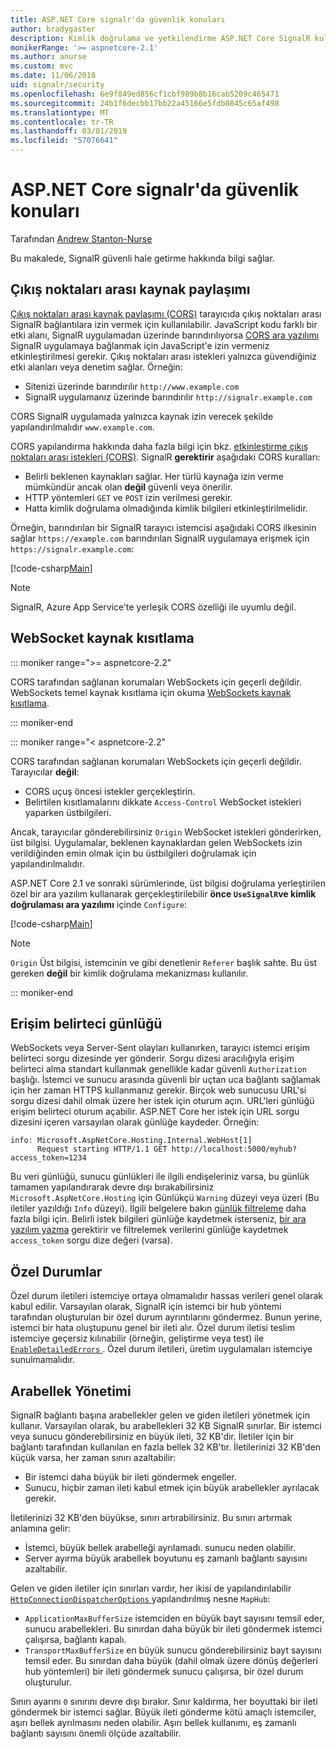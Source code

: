 ```yaml
---
title: ASP.NET Core signalr'da güvenlik konuları
author: bradygaster
description: Kimlik doğrulama ve yetkilendirme ASP.NET Core SignalR kullanmayı öğrenin.
monikerRange: '>= aspnetcore-2.1'
ms.author: anurse
ms.custom: mvc
ms.date: 11/06/2018
uid: signalr/security
ms.openlocfilehash: 6e9f849ed856cf1cbf989b8b16cab5209c465471
ms.sourcegitcommit: 24b1f6decbb17bb22a45166e5fdb0845c65af498
ms.translationtype: MT
ms.contentlocale: tr-TR
ms.lasthandoff: 03/01/2019
ms.locfileid: "57076641"
---
```

# <a name="security-considerations-in-aspnet-core-signalr"></a>ASP.NET Core signalr'da güvenlik konuları

Tarafından [Andrew Stanton-Nurse](https://twitter.com/anurse)

Bu makalede, SignalR güvenli hale getirme hakkında bilgi sağlar.

## <a name="cross-origin-resource-sharing"></a>Çıkış noktaları arası kaynak paylaşımı

[Çıkış noktaları arası kaynak paylaşımı (CORS)](https://www.w3.org/TR/cors/) tarayıcıda çıkış noktaları arası SignalR bağlantılara izin vermek için kullanılabilir. JavaScript kodu farklı bir etki alanı, SignalR uygulamadan üzerinde barındırılıyorsa [CORS ara yazılımı](xref:security/cors) SignalR uygulamaya bağlanmak için JavaScript'e izin vermeniz etkinleştirilmesi gerekir. Çıkış noktaları arası istekleri yalnızca güvendiğiniz etki alanları veya denetim sağlar. Örneğin:

* Sitenizi üzerinde barındırılır `http://www.example.com`
* SignalR uygulamanız üzerinde barındırılır `http://signalr.example.com`

CORS SignalR uygulamada yalnızca kaynak izin verecek şekilde yapılandırılmalıdır `www.example.com`.

CORS yapılandırma hakkında daha fazla bilgi için bkz. [etkinleştirme çıkış noktaları arası istekleri (CORS)](xref:security/cors). SignalR **gerektirir** aşağıdaki CORS kuralları:

* Belirli beklenen kaynakları sağlar. Her türlü kaynağa izin verme mümkündür ancak olan **değil** güvenli veya önerilir.
* HTTP yöntemleri `GET` ve `POST` izin verilmesi gerekir.
* Hatta kimlik doğrulama olmadığında kimlik bilgileri etkinleştirilmelidir.

Örneğin, barındırılan bir SignalR tarayıcı istemcisi aşağıdaki CORS ilkesinin sağlar `https://example.com` barındırılan SignalR uygulamaya erişmek için `https://signalr.example.com`:

[!code-csharp[Main](security/sample/Startup.cs?name=snippet1)]

> [!NOTE]
> SignalR, Azure App Service'te yerleşik CORS özelliği ile uyumlu değil.

## <a name="websocket-origin-restriction"></a>WebSocket kaynak kısıtlama

::: moniker range=">= aspnetcore-2.2"

CORS tarafından sağlanan korumaları WebSockets için geçerli değildir. WebSockets temel kaynak kısıtlama için okuma [WebSockets kaynak kısıtlama](xref:fundamentals/websockets#websocket-origin-restriction).

::: moniker-end

::: moniker range="< aspnetcore-2.2"

CORS tarafından sağlanan korumaları WebSockets için geçerli değildir. Tarayıcılar **değil**:

* CORS uçuş öncesi istekler gerçekleştirin.
* Belirtilen kısıtlamalarını dikkate `Access-Control` WebSocket istekleri yaparken üstbilgileri.

Ancak, tarayıcılar gönderebilirsiniz `Origin` WebSocket istekleri gönderirken, üst bilgisi. Uygulamalar, beklenen kaynaklardan gelen WebSockets izin verildiğinden emin olmak için bu üstbilgileri doğrulamak için yapılandırılmalıdır.

ASP.NET Core 2.1 ve sonraki sürümlerinde, üst bilgisi doğrulama yerleştirilen özel bir ara yazılım kullanarak gerçekleştirilebilir **önce `UseSignalR`ve kimlik doğrulaması ara yazılımı** içinde `Configure`:

[!code-csharp[Main](security/sample/Startup.cs?name=snippet2)]

> [!NOTE]
> `Origin` Üst bilgisi, istemcinin ve gibi denetlenir `Referer` başlık sahte. Bu üst gereken **değil** bir kimlik doğrulama mekanizması kullanılır.

::: moniker-end

## <a name="access-token-logging"></a>Erişim belirteci günlüğü

WebSockets veya Server-Sent olayları kullanırken, tarayıcı istemci erişim belirteci sorgu dizesinde yer gönderir. Sorgu dizesi aracılığıyla erişim belirteci alma standart kullanmak genellikle kadar güvenli `Authorization` başlığı. İstemci ve sunucu arasında güvenli bir uçtan uca bağlantı sağlamak için her zaman HTTPS kullanmanız gerekir. Birçok web sunucusu URL'si sorgu dizesi dahil olmak üzere her istek için oturum açın. URL'leri günlüğü erişim belirteci oturum açabilir. ASP.NET Core her istek için URL sorgu dizesini içeren varsayılan olarak günlüğe kaydeder. Örneğin:

```
info: Microsoft.AspNetCore.Hosting.Internal.WebHost[1]
      Request starting HTTP/1.1 GET http://localhost:5000/myhub?access_token=1234
```

Bu veri günlüğü, sunucu günlükleri ile ilgili endişeleriniz varsa, bu günlük tamamen yapılandırarak devre dışı bırakabilirsiniz `Microsoft.AspNetCore.Hosting` için Günlükçü `Warning` düzeyi veya üzeri (Bu iletiler yazıldığı `Info` düzeyi). İlgili belgelere bakın [günlük filtreleme](xref:fundamentals/logging/index#log-filtering) daha fazla bilgi için. Belirli istek bilgileri günlüğe kaydetmek isterseniz, [bir ara yazılım yazma](xref:fundamentals/middleware/write) gerektirir ve filtrelemek verilerini günlüğe kaydetmek `access_token` sorgu dize değeri (varsa).

## <a name="exceptions"></a>Özel Durumlar

Özel durum iletileri istemciye ortaya olmamalıdır hassas verileri genel olarak kabul edilir. Varsayılan olarak, SignalR için istemci bir hub yöntemi tarafından oluşturulan bir özel durum ayrıntılarını göndermez. Bunun yerine, istemci bir hata oluştupunu genel bir ileti alır. Özel durum iletisi teslim istemciye geçersiz kılınabilir (örneğin, geliştirme veya test) ile [ `EnableDetailedErrors` ](xref:signalr/configuration#configure-server-options). Özel durum iletileri, üretim uygulamaları istemciye sunulmamalıdır.

## <a name="buffer-management"></a>Arabellek Yönetimi

SignalR bağlantı başına arabellekler gelen ve giden iletileri yönetmek için kullanır. Varsayılan olarak, bu arabellekleri 32 KB SignalR sınırlar. Bir istemci veya sunucu gönderebilirsiniz en büyük ileti, 32 KB'dir. İletiler için bir bağlantı tarafından kullanılan en fazla bellek 32 KB'tır. İletilerinizi 32 KB'den küçük varsa, her zaman sınırı azaltabilir:

* Bir istemci daha büyük bir ileti göndermek engeller.
* Sunucu, hiçbir zaman ileti kabul etmek için büyük arabellekler ayrılacak gerekir.

İletilerinizi 32 KB'den büyükse, sınırı artırabilirsiniz. Bu sınırı artırmak anlamına gelir:

* İstemci, büyük bellek arabelleği ayrılamadı. sunucu neden olabilir.
* Server ayırma büyük arabellek boyutunu eş zamanlı bağlantı sayısını azaltabilir.

Gelen ve giden iletiler için sınırları vardır, her ikisi de yapılandırılabilir [ `HttpConnectionDispatcherOptions` ](xref:signalr/configuration#configure-server-options) yapılandırılmış nesne `MapHub`:

* `ApplicationMaxBufferSize` istemciden en büyük bayt sayısını temsil eder, sunucu arabellekleri. Bu sınırdan daha büyük bir ileti göndermek istemci çalışırsa, bağlantı kapalı.
* `TransportMaxBufferSize` en büyük sunucu gönderebilirsiniz bayt sayısını temsil eder. Bu sınırdan daha büyük (dahil olmak üzere dönüş değerleri hub yöntemleri) bir ileti göndermek sunucu çalışırsa, bir özel durum oluşturulur.

Sınırı ayarını `0` sınırını devre dışı bırakır. Sınır kaldırma, her boyuttaki bir ileti göndermek bir istemci sağlar. Büyük ileti gönderme kötü amaçlı istemciler, aşırı bellek ayrılmasını neden olabilir. Aşırı bellek kullanımı, eş zamanlı bağlantı sayısını önemli ölçüde azaltabilir.

